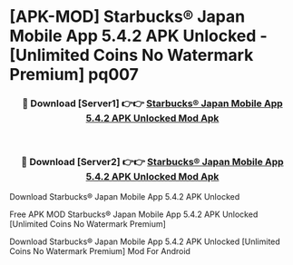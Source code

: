 # [APK-MOD] Starbucks® Japan Mobile App 5.4.2 APK Unlocked - [Unlimited Coins No Watermark Premium] pq007



<div align="center">
<h3>🔴 Download [Server1] 👉👉 <a href="https://momento.my/?title=Starbucks®_Japan_Mobile_App_5.4.2_APK_Unlocked">Starbucks® Japan Mobile App 5.4.2 APK Unlocked Mod Apk</a></h3><br>

<h3>🔴 Download [Server2] 👉👉 <a href="https://momento.my/?title=Starbucks®_Japan_Mobile_App_5.4.2_APK_Unlocked">Starbucks® Japan Mobile App 5.4.2 APK Unlocked Mod Apk</a></h3>
</div>



Download Starbucks® Japan Mobile App 5.4.2 APK Unlocked 

Free APK MOD Starbucks® Japan Mobile App 5.4.2 APK Unlocked [Unlimited Coins No Watermark Premium]

Download Starbucks® Japan Mobile App 5.4.2 APK Unlocked [Unlimited Coins No Watermark Premium] Mod For Android
